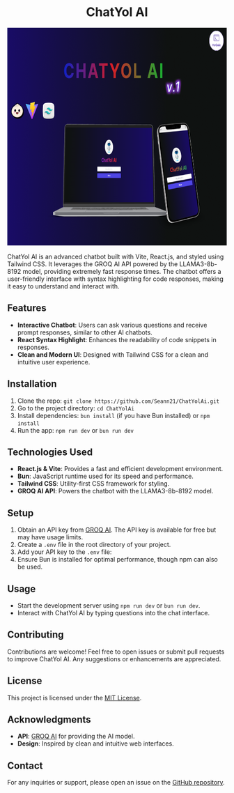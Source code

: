 <h1 align="center"> ChatYol AI </h1>

<div align="center">
  <img src="public/Chatyol AI.png" alt="Chatyol ai" width="600" height="500" />
</div>

ChatYol AI is an advanced chatbot built with Vite, React.js, and styled using Tailwind CSS. It leverages the GROQ AI API powered by the LLAMA3-8b-8192 model, providing extremely fast response times. The chatbot offers a user-friendly interface with syntax highlighting for code responses, making it easy to understand and interact with.

## Features
- **Interactive Chatbot**: Users can ask various questions and receive prompt responses, similar to other AI chatbots.
- **React Syntax Highlight**: Enhances the readability of code snippets in responses.
- **Clean and Modern UI**: Designed with Tailwind CSS for a clean and intuitive user experience.

## Installation
1. Clone the repo: `git clone https://github.com/Seann21/ChatYolAi.git`
2. Go to the project directory: `cd ChatYolAi`
3. Install dependencies: `bun install` (if you have Bun installed) or `npm install`
4. Run the app: `npm run dev` or `bun run dev`

## Technologies Used
- **React.js & Vite**: Provides a fast and efficient development environment.
- **Bun**: JavaScript runtime used for its speed and performance.
- **Tailwind CSS**: Utility-first CSS framework for styling.
- **GROQ AI API**: Powers the chatbot with the LLAMA3-8b-8192 model.

## Setup
1. Obtain an API key from [GROQ AI](https://groq.com/ai). The API key is available for free but may have usage limits.
2. Create a `.env` file in the root directory of your project.
3. Add your API key to the `.env` file:
4. Ensure Bun is installed for optimal performance, though npm can also be used.

## Usage
- Start the development server using `npm run dev` or `bun run dev`.
- Interact with ChatYol AI by typing questions into the chat interface.

## Contributing
Contributions are welcome! Feel free to open issues or submit pull requests to improve ChatYol AI. Any suggestions or enhancements are appreciated.

## License
This project is licensed under the [MIT License](LICENSE).

## Acknowledgments
- **API**: [GROQ AI](https://groq.com/ai) for providing the AI model.
- **Design**: Inspired by clean and intuitive web interfaces.

## Contact
For any inquiries or support, please open an issue on the [GitHub repository](https://github.com/Seann21/ChatYolAi/issues).
